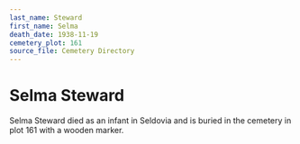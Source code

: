 ```yaml
---
last_name: Steward
first_name: Selma
death_date: 1938-11-19
cemetery_plot: 161
source_file: Cemetery Directory
---
```

# Selma Steward

Selma Steward died as an infant in Seldovia and is buried in the cemetery in plot 161 with a wooden marker.

